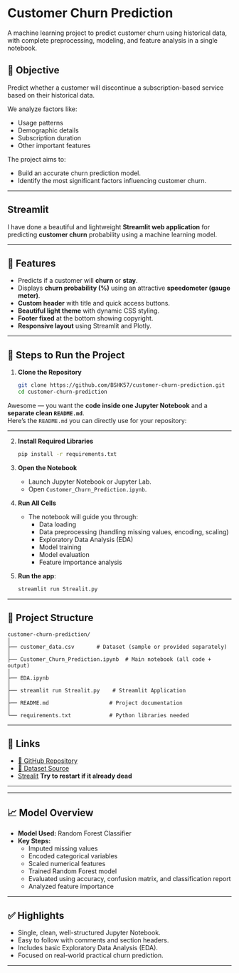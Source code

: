 # Customer Churn Prediction
A machine learning project to predict customer churn using historical data, with complete preprocessing, modeling, and feature analysis in a single notebook.

## 📌 Objective
Predict whether a customer will discontinue a subscription-based service based on their historical data.

We analyze factors like:
- Usage patterns
- Demographic details
- Subscription duration
- Other important features

The project aims to:
- Build an accurate churn prediction model.
- Identify the most significant factors influencing customer churn.

---
## Streamlit
I have done a beautiful and lightweight **Streamlit web application** for predicting **customer churn** probability using a machine learning model.  

---

## 🚀 Features
- Predicts if a customer will **churn** or **stay**.
- Displays **churn probability (%)** using an attractive **speedometer (gauge meter)**.
- **Custom header** with title and quick access buttons.
- **Beautiful light theme** with dynamic CSS styling.
- **Footer fixed** at the bottom showing copyright.
- **Responsive layout** using Streamlit and Plotly.

---
## 🚀 Steps to Run the Project

1. **Clone the Repository**
   ```bash
   git clone https://github.com/BSHK57/customer-churn-prediction.git
   cd customer-churn-prediction
Awesome — you want the **code inside one Jupyter Notebook** and a **separate clean `README.md`**.  
Here’s the `README.md` you can directly use for your repository:

---

2. **Install Required Libraries**
   ```bash
   pip install -r requirements.txt
   ```

3. **Open the Notebook**
   - Launch Jupyter Notebook or Jupyter Lab.
   - Open `Customer_Churn_Prediction.ipynb`.

4. **Run All Cells**
   - The notebook will guide you through:
     - Data loading
     - Data preprocessing (handling missing values, encoding, scaling)
     - Exploratory Data Analysis (EDA)
     - Model training
     - Model evaluation
     - Feature importance analysis

5. **Run the app**:
   ```bash
   streamlit run Strealit.py
   ```

---

## 📂 Project Structure

```
customer-churn-prediction/
│
├── customer_data.csv       # Dataset (sample or provided separately)
│
├── Customer_Churn_Prediction.ipynb  # Main notebook (all code + output)
│
├── EDA.ipynb
│
├── streamlit run Strealit.py    # Streamlit Application
│
├── README.md                   # Project documentation
│
└── requirements.txt            # Python libraries needed
```
---

## 📎 Links
- [🔗 GitHub Repository](https://github.com/BSHK57/customer-churn-prediction)
- [📄 Dataset Source](https://www.kaggle.com/datasets/shantanudhakadd/bank-customer-churn-prediction/data)
- [Strealit](https://customer-churn-prediction-shk.streamlit.app/)
__Try to restart if it already dead__

---
---

## 📈 Model Overview

- **Model Used:** Random Forest Classifier
- **Key Steps:**
  - Imputed missing values
  - Encoded categorical variables
  - Scaled numerical features
  - Trained Random Forest model
  - Evaluated using accuracy, confusion matrix, and classification report
  - Analyzed feature importance

---

## ✅ Highlights
- Single, clean, well-structured Jupyter Notebook.
- Easy to follow with comments and section headers.
- Includes basic Exploratory Data Analysis (EDA).
- Focused on real-world practical churn prediction.
---
